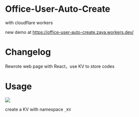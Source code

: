 # Office-User-Auto-Create
with cloudflare workers

new demo at https://office-user-auto-create.zaya.workers.dev/

# Changelog
Rewrote web page with React，use KV to store codes

# Usage

[<img src="https://camo.githubusercontent.com/6eb04703e85da31c430de46d32a904a7c55c0b3bc00811ae689f14faf91cd32e/68747470733a2f2f6465706c6f792e776f726b6572732e636c6f7564666c6172652e636f6d2f627574746f6e">](https://deploy.workers.cloudflare.com/?url=https://github.com/MianBao521/Office-User-Auto-Create)

create a KV with namespace `_KV`
